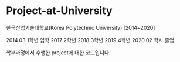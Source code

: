 # Project-at-University

한국산업기술대학교(Korea Polytechnic University) [2014~2020]


2014.03 1학년 입학
2017    2학년
2018    3학년
2019    4학년
2020.02 학사 졸업

학부과정에서 수행한 project에 대한 코드입니다.
